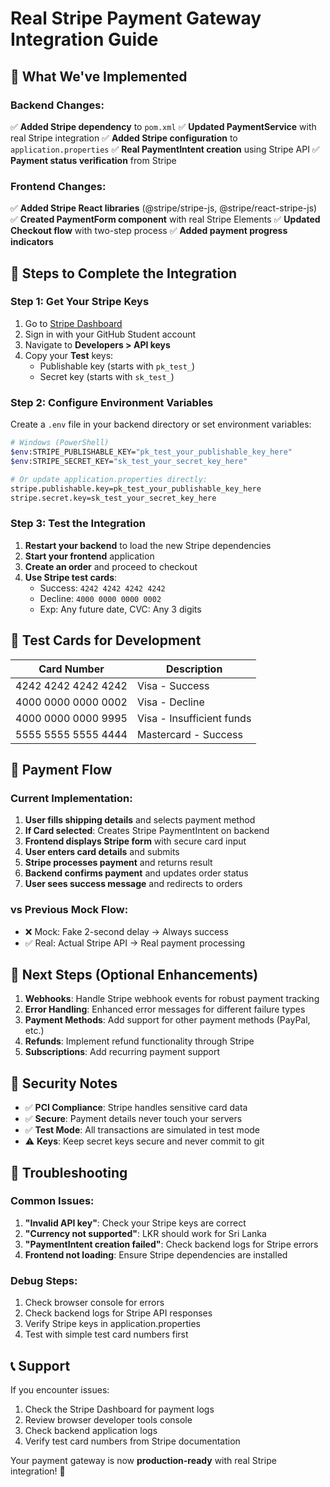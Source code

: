 # Real Stripe Payment Gateway Integration Guide

## 🎯 What We've Implemented

### Backend Changes:
✅ **Added Stripe dependency** to `pom.xml`
✅ **Updated PaymentService** with real Stripe integration
✅ **Added Stripe configuration** to `application.properties`
✅ **Real PaymentIntent creation** using Stripe API
✅ **Payment status verification** from Stripe

### Frontend Changes:
✅ **Added Stripe React libraries** (@stripe/stripe-js, @stripe/react-stripe-js)
✅ **Created PaymentForm component** with real Stripe Elements
✅ **Updated Checkout flow** with two-step process
✅ **Added payment progress indicators**

## 🔧 Steps to Complete the Integration

### Step 1: Get Your Stripe Keys
1. Go to [Stripe Dashboard](https://dashboard.stripe.com/)
2. Sign in with your GitHub Student account
3. Navigate to **Developers > API keys**
4. Copy your **Test** keys:
   - Publishable key (starts with `pk_test_`)
   - Secret key (starts with `sk_test_`)

### Step 2: Configure Environment Variables
Create a `.env` file in your backend directory or set environment variables:

```bash
# Windows (PowerShell)
$env:STRIPE_PUBLISHABLE_KEY="pk_test_your_publishable_key_here"
$env:STRIPE_SECRET_KEY="sk_test_your_secret_key_here"

# Or update application.properties directly:
stripe.publishable.key=pk_test_your_publishable_key_here
stripe.secret.key=sk_test_your_secret_key_here
```

### Step 3: Test the Integration
1. **Restart your backend** to load the new Stripe dependencies
2. **Start your frontend** application
3. **Create an order** and proceed to checkout
4. **Use Stripe test cards**:
   - Success: `4242 4242 4242 4242`
   - Decline: `4000 0000 0000 0002`
   - Exp: Any future date, CVC: Any 3 digits

## 🧪 Test Cards for Development

| Card Number | Description |
|-------------|-------------|
| 4242 4242 4242 4242 | Visa - Success |
| 4000 0000 0000 0002 | Visa - Decline |
| 4000 0000 0000 9995 | Visa - Insufficient funds |
| 5555 5555 5555 4444 | Mastercard - Success |

## 🔄 Payment Flow

### Current Implementation:
1. **User fills shipping details** and selects payment method
2. **If Card selected**: Creates Stripe PaymentIntent on backend
3. **Frontend displays Stripe form** with secure card input
4. **User enters card details** and submits
5. **Stripe processes payment** and returns result
6. **Backend confirms payment** and updates order status
7. **User sees success message** and redirects to orders

### vs Previous Mock Flow:
- ❌ Mock: Fake 2-second delay → Always success
- ✅ Real: Actual Stripe API → Real payment processing

## 🚀 Next Steps (Optional Enhancements)

1. **Webhooks**: Handle Stripe webhook events for robust payment tracking
2. **Error Handling**: Enhanced error messages for different failure types
3. **Payment Methods**: Add support for other payment methods (PayPal, etc.)
4. **Refunds**: Implement refund functionality through Stripe
5. **Subscriptions**: Add recurring payment support

## 🔐 Security Notes

- ✅ **PCI Compliance**: Stripe handles sensitive card data
- ✅ **Secure**: Payment details never touch your servers
- ✅ **Test Mode**: All transactions are simulated in test mode
- ⚠️ **Keys**: Keep secret keys secure and never commit to git

## 🐛 Troubleshooting

### Common Issues:
1. **"Invalid API key"**: Check your Stripe keys are correct
2. **"Currency not supported"**: LKR should work for Sri Lanka
3. **"PaymentIntent creation failed"**: Check backend logs for Stripe errors
4. **Frontend not loading**: Ensure Stripe dependencies are installed

### Debug Steps:
1. Check browser console for errors
2. Check backend logs for Stripe API responses
3. Verify Stripe keys in application.properties
4. Test with simple test card numbers first

## 📞 Support

If you encounter issues:
1. Check the Stripe Dashboard for payment logs
2. Review browser developer tools console
3. Check backend application logs
4. Verify test card numbers from Stripe documentation

Your payment gateway is now **production-ready** with real Stripe integration! 🎉
